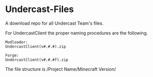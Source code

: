 Undercast-Files
===============
A download repo for all Undercast Team's files. 

For UndercastClient the proper naming procedures are the following.

    Modloader:
    UndercastClient(v#.#.#).zip
    
    Forge:
    UndercastClient(v#.#.#f).zip

The file structure is /Project Name/Minecraft Version/
